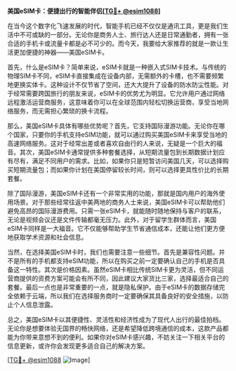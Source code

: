 **美国eSIM卡：便捷出行的智能伴侣[[TG💪+ @esim1088](https://t.me/s/esim1088)]**

在当今这个数字化飞速发展的时代，智能手机已经不仅仅是通讯工具，更是我们生活中不可或缺的一部分。无论你是商务人士、旅行达人还是日常通勤者，拥有一张合适的手机卡或流量卡都是必不可少的。而今天，我要给大家推荐的就是一款让生活更加便捷的神器——美国eSIM卡。

首先，什么是eSIM卡？简单来说，eSIM卡就是一种嵌入式SIM卡技术。与传统的物理SIM卡不同，eSIM卡直接集成在设备内部，无需额外的卡槽，也不需要频繁地更换实体卡。这种设计不仅节省了空间，还大大提升了设备的防水防尘性能。对于经常需要跨国旅行的朋友来说，eSIM卡的优势尤为明显。它允许用户通过网络远程激活运营商服务，这意味着你可以在全球范围内轻松切换运营商，享受当地网络服务，而无需担心繁琐的换卡流程。

那么，美国eSIM卡具体有哪些优势呢？首先，它支持国际漫游功能。无论你在哪个国家，只要你的手机支持eSIM功能，就可以通过购买美国eSIM卡来享受当地的高速网络服务。这对于经常出差或者喜欢自由行的人来说，无疑是一个巨大的福音。其次，美国eSIM卡通常提供多种套餐选择，从短期流量包到长期数据计划应有尽有，满足不同用户的需求。比如，如果你只是短暂访问美国几天，可以选择购买短期流量包；而如果你计划在美国停留较长时间，则可以选择更具性价比的长期套餐。

除了国际漫游，美国eSIM卡还有一个非常实用的功能，那就是国内用户的海外使用场景。对于那些经常往返中美两地的商务人士来说，美国eSIM卡可以帮助他们避免高昂的国际漫游费用。只需一张eSIM卡，就能随时随地保持与客户的联系，无论是视频会议还是文件传输都毫无压力。此外，对于留学生群体而言，美国eSIM卡同样是一大福音。它不仅能够帮助学生节省通信成本，还能让他们更方便地获取学术资源和社会信息。

当然，在选择美国eSIM卡时，我们也需要注意一些细节。首先是兼容性问题。并不是所有的手机都支持eSIM功能，所以在购买之前一定要确认自己的手机是否具备这一特性。其次是价格因素。虽然eSIM卡相比传统SIM卡更为灵活，但不同运营商提供的资费方案可能会有所不同，因此建议大家货比三家，选择最适合自己的套餐。最后一点也是非常重要的一点，就是隐私保护。由于eSIM卡的数据存储完全依赖于云端，所以我们在选择服务商时一定要确保其具备良好的安全措施，以防止个人信息泄露。

总之，美国eSIM卡以其便捷性、灵活性和经济性成为了现代人出行的最佳拍档。无论你是想要体验无国界的畅快网络，还是希望降低跨境通信的成本，这款产品都能为你带来意想不到的便利。如果你对eSIM卡感兴趣，不妨关注一下相关平台的信息更新，或许你会发现更多适合自己的解决方案。

[[TG💪+ @esim1088](https://t.me/s/esim1088) ![Image](https://i.postimg.cc/4NQfJmqS/Snipaste-2025-05-13-00-14-12.png)]